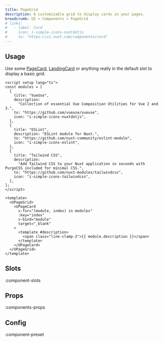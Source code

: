 ```yaml
---
title: PageGrid
description: A customizable grid to display cards in your pages.
breadcrumb: UI > Components > PageGrid
# links:
#   - label: Card
#     icon: i-simple-icons-nuxtdotjs
#     to: "https://ui.nuxt.com/components/card"
---
```


## Usage

Use some [PageCard](/ui/components/page-card), [LandingCard](/ui/components/landing-card) or anything really in the default slot to display a basic grid.

```vue [example.vue]
<script setup lang="ts">
const modules = [
  {
    title: "VueUse",
    description:
      "Collection of essential Vue Composition Utilities for Vue 2 and 3.",
    to: "https://github.com/vueuse/vueuse",
    icon: "i-simple-icons-nuxtdotjs",
  },
  {
    title: "ESLint",
    description: "ESLint module for Nuxt.",
    to: "https://github.com/nuxt-community/eslint-module",
    icon: "i-simple-icons-eslint",
  },
  {
    title: "Tailwind CSS",
    description:
      "Add Tailwind CSS to your Nuxt application in seconds with PurgeCSS included for minimal CSS.",
    to: "https://github.com/nuxt-modules/tailwindcss",
    icon: "i-simple-icons-tailwindcss",
  },
];
</script>

<template>
  <UPageGrid>
    <UPageCard
      v-for="(module, index) in modules"
      :key="index"
      v-bind="module"
      target="_blank"
    >
      <template #description>
        <span class="line-clamp-2">{{ module.description }}</span>
      </template>
    </UPageCard>
  </UPageGrid>
</template>
```

## Slots

:component-slots

## Props

:components-props

## Config

:component-preset
